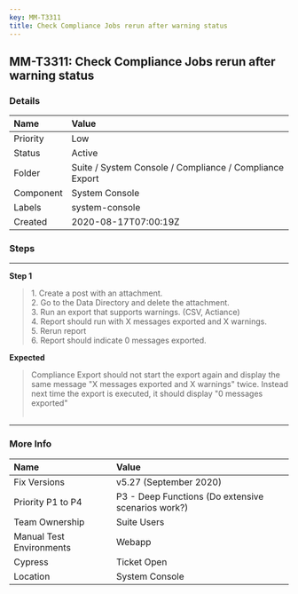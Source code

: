 ```yaml
---
key: MM-T3311
title: Check Compliance Jobs rerun after warning status
---
```


## MM-T3311: Check Compliance Jobs rerun after warning status

### Details

| Name      | Value                                                   |
| :-------- | :------------------------------------------------------ |
| Priority  | Low                                                     |
| Status    | Active                                                  |
| Folder    | Suite / System Console / Compliance / Compliance Export |
| Component | System Console                                          |
| Labels    | system-console                                          |
| Created   | 2020-08-17T07:00:19Z                                    |

### Steps

<hr/>

**Step 1**

> <article><p data-pm-slice="1 1 []">1. Create a post with an attachment.<br>2. Go to the Data Directory and delete the attachment.<br>3. Run an export that supports warnings. (CSV, Actiance)<br>4. Report should run with X messages exported and X warnings.<br>5. Rerun report<br>6. Report should indicate 0 messages exported. &nbsp;</p></article>

**Expected**

> <article>Compliance Export should not start the export again and display the same message "X messages exported and X warnings" twice. Instead next time the export is executed, it should display "0 messages exported"<br><br></article>

<hr/>

### More Info

| Name                     | Value                                              |
| :----------------------- | :------------------------------------------------- |
| Fix Versions             | v5.27 (September 2020)                             |
| Priority P1 to P4        | P3 - Deep Functions (Do extensive scenarios work?) |
| Team Ownership           | Suite Users                                        |
| Manual Test Environments | Webapp                                             |
| Cypress                  | Ticket Open                                        |
| Location                 | System Console                                     |
